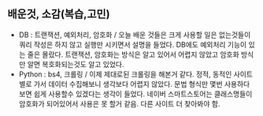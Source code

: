 ## 배운것, 소감(복습,고민)
- DB : 트랜잭션, 예외처리, 암호화 / 오늘 배운 것들은 크게 사용할 일은 없는것들이 쿼리 작성은 하지 않고 실행만 시키면서 설명을 들었다. DB에도 예외처리 기능이 있는 줄은 몰랐다. 트랜잭션, 암호화는 방식은 알고 있어서 어렵지 않았고 암호화 방식만 알면 복호화되는것도 알고 있었다.
- Python : bs4, 크롤링 / 이제 제대로된 크롤링을 해본거 같다. 정적, 동적인 사이트별로 가서 데이터 수집해보니 생각보다 어렵지 않았다. 문법 형식만 몇번 사용하다 보면 쉽게 사용할수 있겠다는 생각이 들었다. 네이버 스마트스토어는 클래스명들이 암호화가 되어있어서 사용은 못 할거 같음. 다른 사이트 더 찾아봐야 함.
